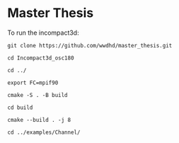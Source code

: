 # Master Thesis

To run the incompact3d:

```git clone https://github.com/wwdhd/master_thesis.git```

`cd Incompact3d_osc180`

`cd ../`

`export FC=mpif90`

`cmake -S . -B build`

`cd build`

`cmake --build . -j 8`

`cd ../examples/Channel/`
